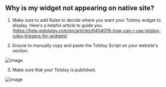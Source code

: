 ## Why is my widget not appearing on native site?

1. Make sure to add Rules to decide where you want your Tolstoy widget to display. Here's a helpful article to guide you. (https://help.gotolstoy.com/en/articles/6404076-how-can-i-use-tolstoy-rules-triggers-for-widgets)
   
2. Ensure to manually copy and paste the Tolstoy Script on your website's <head> section.

![image](https://github.com/user-attachments/assets/b890ff5d-c3ea-4c94-aaaf-41795ed7263e)


   
3. Make sure that your Tolstoy is published.

![image](https://github.com/user-attachments/assets/968572b4-601b-45a7-8355-3455d33baf8a)


